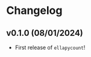 # Changelog

<!--next-version-placeholder-->

## v0.1.0 (08/01/2024)

- First release of `ellapycount`!
